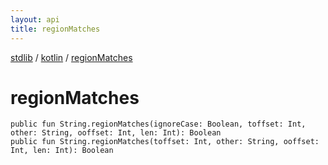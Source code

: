 ```yaml
---
layout: api
title: regionMatches
---
```

[stdlib](../index.html) / [kotlin](index.html) / [regionMatches](regionMatches.html)

# regionMatches

```
public fun String.regionMatches(ignoreCase: Boolean, toffset: Int, other: String, ooffset: Int, len: Int): Boolean
public fun String.regionMatches(toffset: Int, other: String, ooffset: Int, len: Int): Boolean
```
